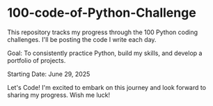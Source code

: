 # 100-code-of-Python-Challenge

This repository tracks my progress through the 100 Python coding challenges. I'll be posting the code I write each day.

Goal: To consistently practice Python, build my skills, and develop a portfolio of projects.

Starting Date: June 29, 2025

Let's Code!
I'm excited to embark on this journey and look forward to sharing my progress. Wish me luck!
